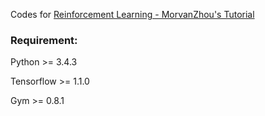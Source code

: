 Codes for [Reinforcement Learning - MorvanZhou's Tutorial](https://morvanzhou.github.io/tutorials/machine-learning/reinforcement-learning)

### Requirement:

Python >= 3.4.3

Tensorflow >= 1.1.0

Gym >= 0.8.1

